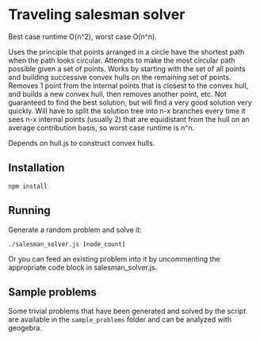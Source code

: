 # Traveling salesman solver

Best case runtime O(n^2), worst case O(n^n).

Uses the principle that points arranged in a circle have the shortest path when the path looks circular. Attempts to make the most circular path possible given a set of points.
Works by starting with the set of all points and building successive convex hulls on the remaining set of points. Removes 1 point from the internal points that is closest to the convex hull, and builds a new convex hull, then removes another point, etc. Not guaranteed to find the best solution, but will find a very good solution very quickly. Will have to split the solution tree into n-x branches every time it sees n-x internal points (usually 2) that are equidistant from the hull on an average contribution basis, so worst case runtime is n^n.

Depends on hull.js to construct convex hulls.

## Installation

```
npm install
```

## Running

Generate a random problem and solve it:

```
./salesman_solver.js [node_count]
```

Or you can feed an existing problem into it by uncommenting the appropriate code block in salesman_solver.js.


## Sample problems

Some trivial problems that have been generated and solved by the script are available in the `sample_problems` folder and can be analyzed with geogebra.
